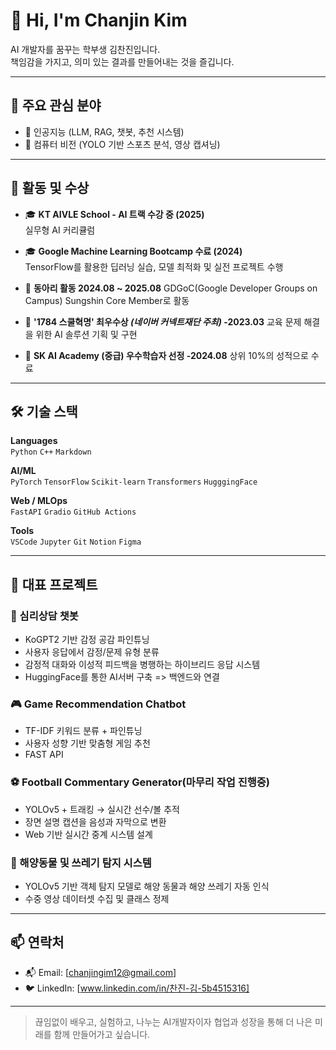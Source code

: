 # 👋 Hi, I'm Chanjin Kim

AI 개발자를 꿈꾸는 학부생 김찬진입니다.  
책임감을 가지고, 의미 있는 결과를 만들어내는 것을 즐깁니다.

---

## 🧠 주요 관심 분야
- 🤖 인공지능 (LLM, RAG, 챗봇, 추천 시스템)
- 🧩 컴퓨터 비전 (YOLO 기반 스포츠 분석, 영상 캡셔닝)

---

## 🏅 활동 및 수상
- 🎓 **KT AIVLE School - AI 트랙 수강 중 (2025)**  
  실무형 AI 커리큘럼

- 🎓 **Google Machine Learning Bootcamp 수료 (2024)**  
  TensorFlow를 활용한 딥러닝 실습, 모델 최적화 및 실전 프로젝트 수행

- 🤝 **동아리 활동  2024.08 ~ 2025.08**
  GDGoC(Google Developer Groups on Campus) Sungshin Core Member로 활동

- 🥇 **'1784 스쿨혁명' 최우수상 *(네이버 커넥트재단 주최)*  -2023.03**
  교육 문제 해결을 위한 AI 솔루션 기획 및 구현

- 🌱 **SK AI Academy (중급) 우수학습자 선정 -2024.08**
    상위 10%의 성적으로 수료
---

## 🛠 기술 스택

**Languages**  
`Python` `C++` `Markdown`

**AI/ML**  
`PyTorch` `TensorFlow` `Scikit-learn` `Transformers` `HugggingFace`

**Web / MLOps**  
`FastAPI` `Gradio` `GitHub Actions`

**Tools**  
`VSCode` `Jupyter` `Git` `Notion` `Figma`

---

## 📌 대표 프로젝트
### 💬 심리상담 챗봇
- KoGPT2 기반 감정 공감 파인튜닝
- 사용자 응답에서 감정/문제 유형 분류
- 감정적 대화와 이성적 피드백을 병행하는 하이브리드 응답 시스템
- HuggingFace를 통한 AI서버 구축 => 백엔드와 연결

### 🎮 Game Recommendation Chatbot
- TF-IDF 키워드 분류 + 파인튜닝 
- 사용자 성향 기반 맞춤형 게임 추천
- FAST API

### ⚽ Football Commentary Generator(마무리 작업 진행중)
- YOLOv5 + 트래킹 → 실시간 선수/볼 추적
- 장면 설명 캡션을 음성과 자막으로 변환
- Web 기반 실시간 중계 시스템 설계
  
### 🌊 해양동물 및 쓰레기 탐지 시스템
- YOLOv5 기반 객체 탐지 모델로 해양 동물과 해양 쓰레기 자동 인식
- 수중 영상 데이터셋 수집 및 클래스 정제

---

## 📫 연락처

- 📬 Email: [chanjingim12@gmail.com]
- 🐦 LinkedIn: [www.linkedin.com/in/찬진-김-5b4515316] 

---

> 끊임없이 배우고, 실험하고, 나누는 AI개발자이자 
> 협업과 성장을 통해 더 나은 미래를 함께 만들어가고 싶습니다.
